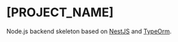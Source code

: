# [PROJECT_NAME]


Node.js backend skeleton based on [NestJS](./doc/nest-js.md) and [TypeOrm](https://typeorm.io).

